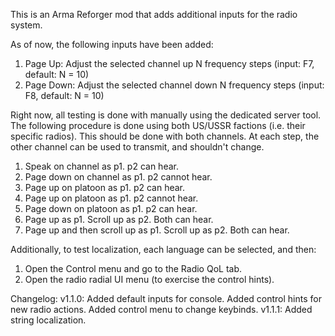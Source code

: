 This is an Arma Reforger mod that adds additional inputs for the radio system.

As of now, the following inputs have been added:
1. Page Up: Adjust the selected channel up N frequency steps (input: F7, default: N = 10)
2. Page Down: Adjust the selected channel down N frequency steps (input: F8, default: N = 10)

Right now, all testing is done with manually using the dedicated server tool. The following procedure is done using both US/USSR factions (i.e. their specific radios). This should be done with both channels. At each step, the other channel can be used to transmit, and shouldn't change.
1. Speak on channel as p1. p2 can hear.
2. Page down on channel as p1. p2 cannot hear.
3. Page up on platoon as p1. p2 can hear.
4. Page up on platoon as p1. p2 cannot hear.
5. Page down on platoon as p1. p2 can hear.
6. Page up as p1. Scroll up as p2. Both can hear.
7. Page up and then scroll up as p1. Scroll up as p2. Both can hear.

Additionally, to test localization, each language can be selected, and then:
1. Open the Control menu and go to the Radio QoL tab.
2. Open the radio radial UI menu (to exercise the control hints).

Changelog:
v1.1.0: Added default inputs for console. Added control hints for new radio actions. Added control menu to change keybinds.
v1.1.1: Added string localization.